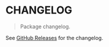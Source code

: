 # CHANGELOG

> Package changelog.

See [GitHub Releases](https://github.com/stdlib-js/assert-is-relative-path/releases) for the changelog.